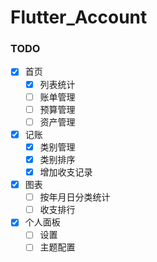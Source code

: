 # Flutter_Account

### TODO
- [x] 首页
    - [x] 列表统计
    - [ ] 账单管理
    - [ ] 预算管理
    - [ ] 资产管理
- [x] 记账
    - [x] 类别管理
    - [x] 类别排序
    - [x] 增加收支记录
- [x] 图表
    - [ ] 按年月日分类统计
    - [ ] 收支排行
- [x] 个人面板
    - [ ] 设置
    - [ ] 主题配置
